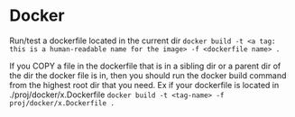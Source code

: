 # Docker

Run/test a dockerfile located in the current dir
`docker build -t <a tag: this is a human-readable name for the image> -f <dockerfile name> .`

If you COPY a file in the dockerfile that is in a sibling dir or a parent dir of the dir the docker file is in, then you should run the docker build command from the highest root dir that you need.
Ex if your dockerfile is located in ./proj/docker/x.Dockerfile
`docker build -t <tag-name> -f proj/docker/x.Dockerfile .`
